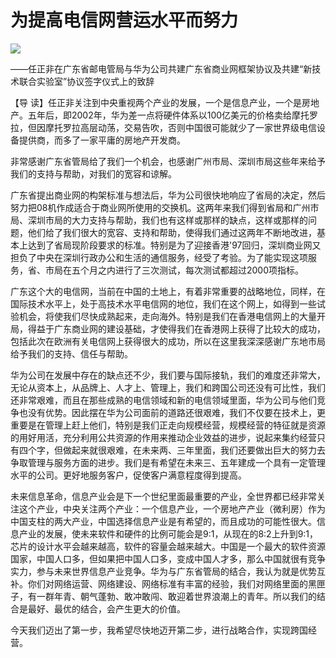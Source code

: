 # 为提高电信网营运水平而努力
<img class="pv" src="https://api.visitor.plantree.me/visitor-badge/pv?namespace=plantree.me&key=renzhengfei-speeches/为提高电信网营运水平而努力.md">



——任正非在广东省邮电管局与华为公司共建广东省商业网框架协议及共建“新技术联合实验室”协议签字仪式上的致辞



【导  读】任正非关注到中央重视两个产业的发展，一个是信息产业，一个是房地产。五年后，即2002年，华为差一点将硬件体系以100亿美元的价格卖给摩托罗拉，但因摩托罗拉高层动荡，交易告吹，否则中国很可能就少了一家世界级电信设备提供商，而多了一家平庸的房地产开发商。



非常感谢广东省管局给了我们一个机会，也感谢广州市局、深圳市局这些年来给予我们的支持与帮助，对我们的宽容和谅解。

广东省提出商业网的构架标准与想法后，华为公司很快地响应了省局的决定，然后努力把08机作成适合于商业网所使用的交换机。这两年来我们得到省局和广州市局、深圳市局的大力支持与帮助，我们也有这样或那样的缺点，这样或那样的问题，他们给了我们很大的宽容、支持和帮助，使得我们通过这两年不断地改进，基本上达到了省局现阶段要求的标准。特别是为了迎接香港'97回归，深圳商业网又担负了中央在深圳行政办公和生活的通信服务，经受了考验。为了能实现这项服务，省、市局在五个月之内进行了三次测试，每次测试都超过2000项指标。

广东这个大的电信网，当前在中国的土地上，有着非常重要的战略地位，同样，在国际技术水平上，处于高技术水平电信网的地位，我们在这个网上，如得到一些试验机会，将使我们尽快成熟起来，走向海外。特别是我们在香港电信网上的大量开局，得益于广东商业网的建设基础，才使得我们在香港网上获得了比较大的成功，包括此次在欧洲有关电信网上获得很大的成功，所以在这里我深深感谢广东地市局给予我们的支持、信任与帮助。

华为公司在发展中存在的缺点还不少，我们要与国际接轨，我们的难度还非常大，无论从资本上，从品牌上、人才上、管理上，我们和跨国公司还没有可比性，我们还非常艰难，而且在那些成熟的电信领域和新的电信领域里面，华为公司与他们竞争也没有优势。因此摆在华为公司面前的道路还很艰难，我们不仅要在技术上，更重要是在管理上赶上他们，特别是我们正走向规模经营，规模经营的特征就是资源的用好用活，充分利用公共资源的作用来推动企业效益的进步，说起来集约经营只有四个字，但做起来就很艰难，在未来两、三年里面，我们还要做出巨大的努力去争取管理与服务方面的进步。我们是有希望在未来三、五年建成一个具有一定管理水平的公司。更好地服务客户，促使客户满意程度得到提高。

未来信息革命，信息产业会是下一个世纪里面最重要的产业，全世界都已经非常关注这个产业，中央关注两个产业：一个信息产业，一个房地产产业（微利房）作为中国支柱的两大产业，中国选择信息产业是有希望的，而且成功的可能性很大。信息产业的发展，使未来软件和硬件的比例可能会是9:1，从现在的8:2上升到9:1，芯片的设计水平会越来越高，软件的容量会越来越大。中国是一个最大的软件资源国家，中国人口多，但如果把中国人口多，变成中国人才多，那么中国就很有竞争实力，参与未来世界信息产业竞争。华为与广东省管局的结合，我认为就是优势互补。你们对网络运营、网络建设、网络标准有丰富的经验，我们对网络里面的黑匣子，有一群年青、朝气蓬勃、敢冲敢闯、敢迎着世界浪潮上的青年。所以我们的结合是最好、最优的结合，会产生更大的价值。

今天我们迈出了第一步，我希望尽快地迈开第二步，进行战略合作，实现跨国经营。
